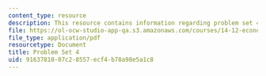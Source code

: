 ```yaml
---
content_type: resource
description: This resource contains information regarding problem set 4.
file: https://ol-ocw-studio-app-qa.s3.amazonaws.com/courses/14-12-economic-applications-of-game-theory-fall-2012/9163781007c28557ecf4b78a98e5a1c8_MIT14_12F12_pset4.pdf
file_type: application/pdf
resourcetype: Document
title: Problem Set 4
uid: 91637810-07c2-8557-ecf4-b78a98e5a1c8
---
```


